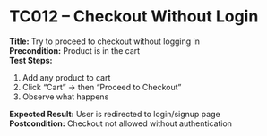 # TC012 – Checkout Without Login

**Title:** Try to proceed to checkout without logging in  
**Precondition:** Product is in the cart  
**Test Steps:**
1. Add any product to cart
2. Click “Cart” → then “Proceed to Checkout”
3. Observe what happens

**Expected Result:** User is redirected to login/signup page  
**Postcondition:** Checkout not allowed without authentication
